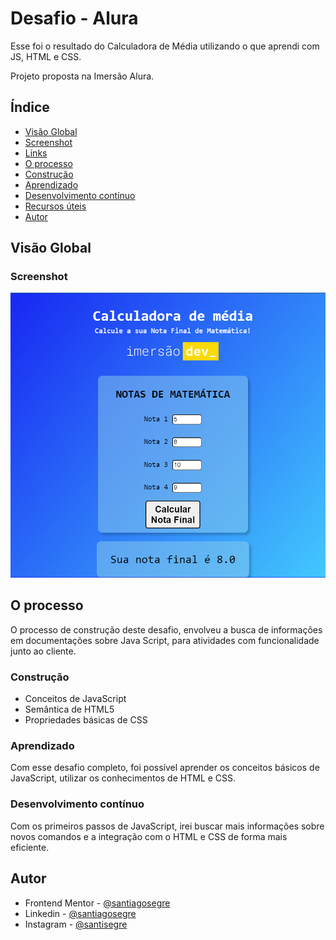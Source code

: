 # Desafio - Alura

Esse foi o resultado do Calculadora de Média utilizando o que aprendi com JS, HTML e CSS.

Projeto proposta na Imersão Alura.

## Índice

  - [Visão Global](#visão-global)
  - [Screenshot](#screenshot)
  - [Links](#links)
  - [O processo](#o-processo)
  - [Construção](#construção)
  - [Aprendizado](#aprendizado)
  - [Desenvolvimento contínuo](#desenvolvimento-contínuo)
  - [Recursos úteis](#recursos-úteis)
  - [Autor](#autor)



## Visão Global

### Screenshot

![](imagens/screenshot.png)



<!-- ### Links

- Solution URL: [Add solution URL here](https://your-solution-url.com)
- Live Site URL: [Add live site URL here](https://your-live-site-url.com) -->

## O processo

O processo de construção deste desafio, envolveu a busca de informações em documentações sobre Java Script, para atividades com funcionalidade junto ao cliente.

### Construção

- Conceitos de JavaScript
- Semântica de HTML5
- Propriedades básicas de CSS

### Aprendizado

Com esse desafio completo, foi possível aprender os conceitos básicos de JavaScript, utilizar os conhecimentos de HTML e CSS.

### Desenvolvimento contínuo

Com os primeiros passos de JavaScript, irei buscar mais informações sobre novos comandos e a integração com o HTML e CSS de forma mais eficiente.

<!-- ### Recursos úteis

- [MDN - Elementos HTML](https://developer.mozilla.org/pt-BR/docs/Web/HTML/Element/Heading_Elements) - Através do documento MDN, foi possível esclarecer muito sobre H1 e outros títulos utilizados em HTML.
- [MDN - Atributos Globais](https://developer.mozilla.org/pt-BR/docs/Web/HTML/Element/a) - Atrvés do documento MDN, essencial para aprender sobre os atributos globais e a utilziação dos elementos âncoras dentro do HTML.
- [MDN - Divisão](https://developer.mozilla.org/pt-BR/docs/Web/HTML/Element/div) - Com essa documentação, é possível verificar uma das formas genéricas de fazer a divisão no projeto. -->

## Autor

- Frontend Mentor - [@santiagosegre](https://www.frontendmentor.io/profile/santiagosegre)
- Linkedin - [@santiagosegre](https://www.linkedin.com/in/santiago-segre-191407157/)
- Instagram - [@santisegre](https://www.instagram.com/santisegre/)